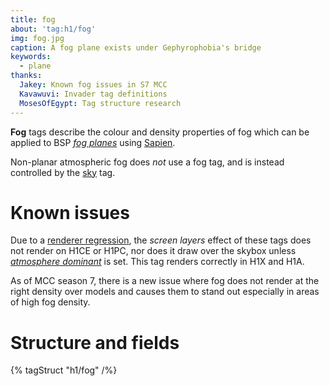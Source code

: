```yaml
---
title: fog
about: 'tag:h1/fog'
img: fog.jpg
caption: A fog plane exists under Gephyrophobia's bridge
keywords:
  - plane
thanks:
  Jakey: Known fog issues in S7 MCC
  Kavawuvi: Invader tag definitions
  MosesOfEgypt: Tag structure research
---
```

**Fog** tags describe the colour and density properties of fog which can be applied to BSP [_fog planes_](~scenario_structure_bsp#fog-planes) using [Sapien](~).

Non-planar atmospheric fog does _not_ use a fog tag, and is instead controlled by the [sky](~) tag.

# Known issues
Due to a [renderer regression](~renderer#gearbox-regressions), the _screen layers_ effect of these tags does not render on H1CE or H1PC, nor does it draw over the skybox unless [_atmosphere dominant_](#tag-field-flags-atmosphere-dominant) is set. This tag renders correctly in H1X and H1A.

As of MCC season 7, there is a new issue where fog does not render at the right density over models and causes them to stand out especially in areas of high fog density.

# Structure and fields

{% tagStruct "h1/fog" /%}
